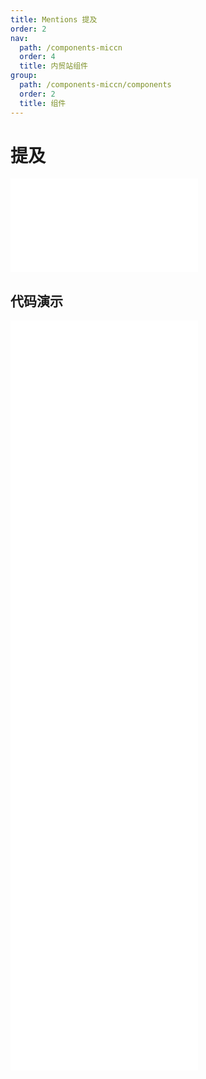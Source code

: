 ```yaml
---
title: Mentions 提及
order: 2
nav:
  path: /components-miccn
  order: 4
  title: 内贸站组件
group:
  path: /components-miccn/components
  order: 2
  title: 组件
---
```


# 提及

<div>
<embed src="@docs-common/mentions/index.md"></embed>
</div>
        
## 代码演示

<Row gutter=8>

  <Col span=12>
    
  <div class="code-box"><embed src="@abiz-rc-miccn/mentions/demo/basic-mentions-miccn.md"></embed></div>
          
  <div class="code-box"><embed src="@abiz-rc-miccn/mentions/demo/form-mentions-miccn.md"></embed></div>
          
  <div class="code-box"><embed src="@abiz-rc-miccn/mentions/demo/readonly-mentions-miccn.md"></embed></div>
          
  <div class="code-box"><embed src="@abiz-rc-miccn/mentions/demo/autoSize-mentions-miccn.md"></embed></div>
          
  </Col>
          
  <Col span=12>
    
  <div class="code-box"><embed src="@abiz-rc-miccn/mentions/demo/async-mentions-miccn.md"></embed></div>
          
  <div class="code-box"><embed src="@abiz-rc-miccn/mentions/demo/prefix-mentions-miccn.md"></embed></div>
          
  <div class="code-box"><embed src="@abiz-rc-miccn/mentions/demo/placement-mentions-miccn.md"></embed></div>
          
  </Col>
          
</Row>
        
<div><embed src="@docs-common/mentions/index-api.md"></embed><div>
